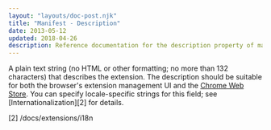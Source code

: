 ```yaml
---
layout: "layouts/doc-post.njk"
title: "Manifest - Description"
date: 2013-05-12
updated: 2018-04-26
description: Reference documentation for the description property of manifest.json.
---
```


A plain text string (no HTML or other formatting; no more than 132 characters) that describes the
extension. The description should be suitable for both the browser's extension management UI and the
[Chrome Web Store][1]. You can specify locale-specific strings for this field; see
[Internationalization][2] for details.

[1]: https://chrome.google.com/webstore
[2] /docs/extensions/i18n
